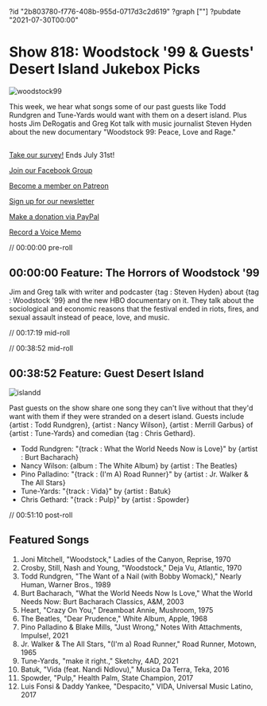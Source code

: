 ?id "2b803780-f776-408b-955d-0717d3c2d619"
?graph [""]
?pubdate "2021-07-30T00:00"
# Show 818: Woodstock '99 & Guests' Desert Island Jukebox Picks

![woodstock99](https://static.soundopinions.org/images/2021/woodstock-keyart.jpeg)

This week, we hear what songs some of our past guests like Todd Rundgren and Tune-Yards would want with them on a desert island. Plus hosts Jim DeRogatis and Greg Kot talk with music journalist Steven Hyden about the new documentary "Woodstock 99: Peace, Love and Rage." 



## 

[Take our survey!](https://bit.ly/3i4BWdinsn) Ends July 31st!

[Join our Facebook Group](https://bit.ly/3sivr9T)

[Become a member on Patreon](https://bit.ly/3slWZvc)

[Sign up for our newsletter](https://bit.ly/3eEvRnG)

[Make a donation via PayPal](https://bit.ly/3dmt9lU)

[Record a Voice Memo](https://bit.ly/2RyD5Ah)

// 00:00:00 pre-roll



## 00:00:00 Feature: The Horrors of Woodstock '99



Jim and Greg talk with writer and podcaster {tag : Steven Hyden} about {tag : Woodstock '99} and the new HBO documentary on it. They talk about the sociological and economic reasons that the festival ended in riots, fires, and sexual assault instead of peace, love, and music.

// 00:17:19 mid-roll

// 00:38:52 mid-roll



## 00:38:52 Feature: Guest Desert Island

![islandd](https://static.soundopinions.org/images/2021/island.jpeg)

Past guests on the show share one song they can't live without that they'd want with them if they were stranded on a desert island. Guests include {artist : Todd Rundgren}, {artist : Nancy Wilson}, {artist : Merrill Garbus}  of {artist : Tune-Yards} and comedian {tag : Chris Gethard}.

- Todd Rundgren: "{track : What the World Needs Now is Love}" by {artist : Burt Bacharach}
- Nancy Wilson: {album : The White Album} by {artist : The Beatles}
- Pino Palladino: "{track : (I'm A) Road Runner}" by {artist : Jr. Walker & The All Stars}
- Tune-Yards: "{track : Vida}" by {artist : Batuk}
- Chris Gethard: "{track : Pulp}" by {artist : Spowder}

// 00:51:10 post-roll



## Featured Songs

1. Joni Mitchell, "Woodstock," Ladies of the Canyon, Reprise, 1970
2. Crosby, Still, Nash and Young, "Woodstock," Deja Vu, Atlantic, 1970
3. Todd Rundgren, "The Want of a Nail (with Bobby Womack)," Nearly Human, Warner Bros., 1989
4. Burt Bacharach, "What the World Needs Now Is Love," What the World Needs Now: Burt Bacharach Classics, A&M, 2003
5. Heart, "Crazy On You," Dreamboat Annie, Mushroom, 1975
6. The Beatles, "Dear Prudence," White Album, Apple, 1968
7. Pino Palladino & Blake Mills, "Just Wrong," Notes With Attachments, Impulse!, 2021
8. Jr. Walker & The All Stars, "(I'm a) Road Runner," Road Runner, Motown, 1965
9. Tune-Yards, "make it right.," Sketchy, 4AD, 2021
10. Batuk, "Vida (feat. Nandi Ndlovu)," Musica Da Terra, Teka, 2016
11. Spowder, "Pulp," Health Palm, State Champion, 2017
12. Luis Fonsi & Daddy Yankee, "Despacito," VIDA, Universal Music Latino, 2017
